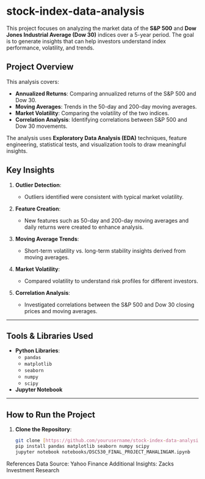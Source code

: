 # stock-index-data-analysis
This project focuses on analyzing the market data of the **S&amp;P 500** and **Dow Jones Industrial Average (Dow 30)** indices over a 5-year period. The goal is to generate insights that can help investors understand index performance, volatility, and trends.
## Project Overview

This analysis covers:
- **Annualized Returns**: Comparing annualized returns of the S&P 500 and Dow 30.
- **Moving Averages**: Trends in the 50-day and 200-day moving averages.
- **Market Volatility**: Comparing the volatility of the two indices.
- **Correlation Analysis**: Identifying correlations between S&P 500 and Dow 30 movements.

The analysis uses **Exploratory Data Analysis (EDA)** techniques, feature engineering, statistical tests, and visualization tools to draw meaningful insights.

## Key Insights

1. **Outlier Detection**: 
   - Outliers identified were consistent with typical market volatility.
   
2. **Feature Creation**: 
   - New features such as 50-day and 200-day moving averages and daily returns were created to enhance analysis.

3. **Moving Average Trends**: 
   - Short-term volatility vs. long-term stability insights derived from moving averages.

4. **Market Volatility**: 
   - Compared volatility to understand risk profiles for different investors.

5. **Correlation Analysis**:
   - Investigated correlations between the S&P 500 and Dow 30 closing prices and moving averages.

---

## Tools & Libraries Used

- **Python Libraries**:
  - `pandas`
  - `matplotlib`
  - `seaborn`
  - `numpy`
  - `scipy`
- **Jupyter Notebook**

---

## How to Run the Project

1. **Clone the Repository**:
   ```bash
   git clone [https://github.com/yourusername/stock-index-data-analysis.git](https://github.com/LoveselvanGit/stock-index-data-analysis.git)
   pip install pandas matplotlib seaborn numpy scipy
   jupyter notebook notebooks/DSC530_FINAL_PROJECT_MAHALINGAM.ipynb

References
Data Source: Yahoo Finance
Additional Insights: Zacks Investment Research

